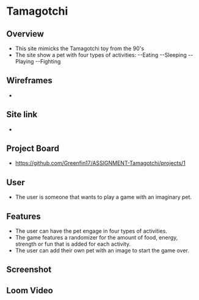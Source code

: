 # Tamagotchi
## Overview
- This site mimicks the Tamagotchi toy from the 90's
- The site show a pet with four types of activities:
--Eating
--Sleeping
--Playing
--Fighting
  
## Wireframes
- 
 
## Site link
- 

## Project Board
- https://github.com/Greenfin17/ASSIGNMENT-Tamagotchi/projects/1

## User
- The user is someone that wants to play a game with an imaginary pet.

## Features
- The user can have the pet engage in four types of activities.
- The game features a randomizer for the amount of food, energy, strength or fun that is added for each activity.
- The user can add their own pet with an image to start the game over.
  
## Screenshot
  

## Loom Video
  
  
